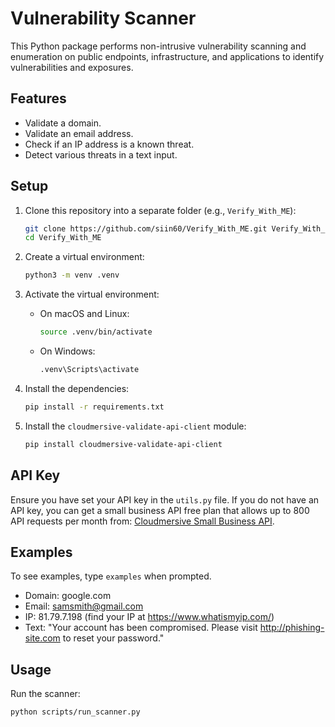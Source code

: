 # Vulnerability Scanner

This Python package performs non-intrusive vulnerability scanning and enumeration on public endpoints, infrastructure, and applications to identify vulnerabilities and exposures. 

## Features

- Validate a domain.
- Validate an email address.
- Check if an IP address is a known threat.
- Detect various threats in a text input.

## Setup

1. Clone this repository into a separate folder (e.g., `Verify_With_ME`):
    ```sh
    git clone https://github.com/siin60/Verify_With_ME.git Verify_With_ME
    cd Verify_With_ME
    ```

2. Create a virtual environment:
    ```sh
    python3 -m venv .venv
    ```

3. Activate the virtual environment:
    - On macOS and Linux:
      ```sh
      source .venv/bin/activate
      ```
    - On Windows:
      ```sh
      .venv\Scripts\activate
      ```

4. Install the dependencies:
    ```sh
    pip install -r requirements.txt
    ```

5. Install the `cloudmersive-validate-api-client` module:
    ```sh
    pip install cloudmersive-validate-api-client
    ```

## API Key

Ensure you have set your API key in the `utils.py` file. If you do not have an API key, you can get a small business API free plan that allows up to 800 API requests per month from: [Cloudmersive Small Business API](https://cloudmersive.com/pricing-small-business).

## Examples

To see examples, type `examples` when prompted.

- Domain: google.com
- Email: samsmith@gmail.com
- IP: 81.79.7.198 (find your IP at https://www.whatismyip.com/)
- Text: "Your account has been compromised. Please visit http://phishing-site.com to reset your password."

## Usage

Run the scanner:

```sh
python scripts/run_scanner.py